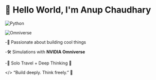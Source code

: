 # 👋 Hello World, I'm Anup Chaudhary
![Python](https://img.shields.io/badge/Python-3670A0?style=for-the-badge&logo=python&logoColor=white)

![Omniverse](https://img.shields.io/badge/NVIDIA%20Omniverse-76B900?style=for-the-badge&logo=nvidia&logoColor=white)

-🚀 Passionate about building cool things
 
 -🛠️ Simulations with **NVIDIA Omniverse**
 
-🌿 Solo Travel + Deep Thinking 💭

</> “Build deeply. Think freely.” 🌱


<!---
anupchaudharyy/anupchaudharyy is a ✨ special ✨ repository because its `README.md` (this file) appears on your GitHub profile.
You can click the Preview link to take a look at your changes.
--->
